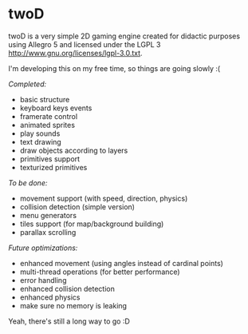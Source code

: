 twoD
====

twoD is a very simple 2D gaming engine created for didactic purposes using
Allegro 5 and licensed under the LGPL 3 <http://www.gnu.org/licenses/lgpl-3.0.txt>.

I'm developing this on my free time, so things are going slowly :(

*Completed:*
- basic structure
- keyboard keys events
- framerate control
- animated sprites
- play sounds
- text drawing
- draw objects according to layers
- primitives support
- texturized primitives

*To be done:*
- movement support (with speed, direction, physics)
- collision detection (simple version)
- menu generators
- tiles support (for map/background building)
- parallax scrolling

*Future optimizations:*
- enhanced movement (using angles instead of cardinal points)
- multi-thread operations (for better performance)
- error handling
- enhanced collision detection
- enhanced physics
- make sure no memory is leaking

Yeah, there's still a long way to go :D


